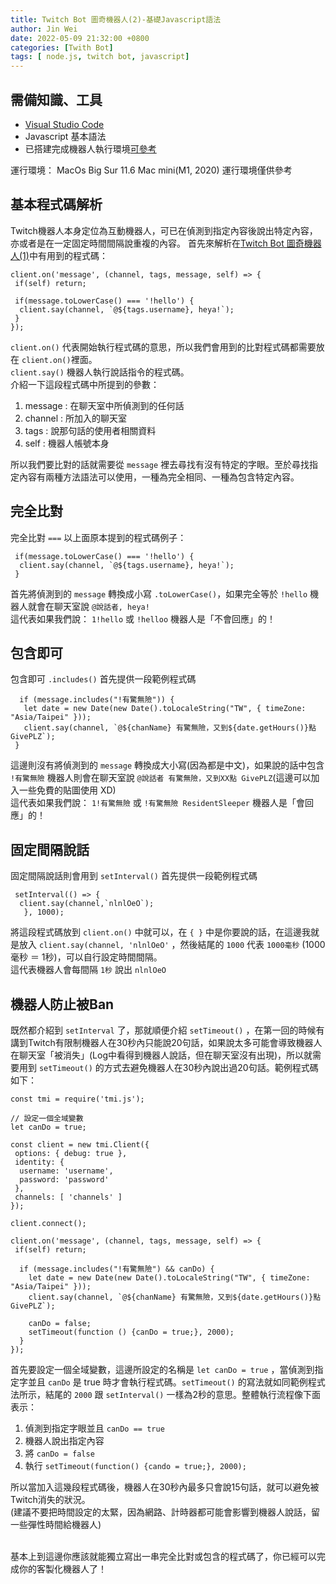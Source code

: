 ```yaml
---
title: Twitch Bot 圖奇機器人(2)-基礎Javascript語法
author: Jin Wei
date: 2022-05-09 21:32:00 +0800
categories: [Twith Bot]
tags: [ node.js, twitch bot, javascript]
---
```


## 需備知識、工具

+ [Visual Studio Code](https://code.visualstudio.com/)
+ Javascript 基本語法
+ 已搭建完成機器人執行環境[可參考](https://jinwei0811.github.io/posts/TwitchBot/)

運行環境： MacOs Big Sur 11.6 Mac mini(M1, 2020)  運行環境僅供參考

## 基本程式碼解析

Twitch機器人本身定位為互動機器人，可已在偵測到指定內容後說出特定內容，亦或者是在一定固定時間間隔說重複的內容。
首先來解析在[Twitch Bot 圖奇機器人(1)](https://jinwei0811.github.io/posts/TwitchBot/)中有用到的程式碼：

```
client.on('message', (channel, tags, message, self) => {
 if(self) return;

 if(message.toLowerCase() === '!hello') {
  client.say(channel, `@${tags.username}, heya!`);
 }
});
```

`client.on()` 代表開始執行程式碼的意思，所以我們會用到的比對程式碼都需要放在 `client.on()`裡面。  
`client.say()` 機器人執行說話指令的程式碼。  
介紹一下這段程式碼中所提到的參數：

1. message : 在聊天室中所偵測到的任何話
2. channel : 所加入的聊天室
3. tags : 說那句話的使用者相關資料
4. self : 機器人帳號本身  

所以我們要比對的話就需要從 `message` 裡去尋找有沒有特定的字眼。至於尋找指定內容有兩種方法語法可以使用，一種為完全相同、一種為包含特定內容。

## 完全比對

完全比對 `===` 以上面原本提到的程式碼例子：

```
 if(message.toLowerCase() === '!hello') {
  client.say(channel, `@${tags.username}, heya!`);
 }
 ```

 首先將偵測到的 `message` 轉換成小寫 `.toLowerCase()`，如果完全等於 `!hello` 機器人就會在聊天室說 `@說話者, heya!`  
 這代表如果我們說： `1!hello` 或 `!helloo` 機器人是「不會回應」的！  

## 包含即可

包含即可 `.includes()` 首先提供一段範例程式碼

 ```
   if (message.includes("!有驚無險")) {
    let date = new Date(new Date().toLocaleString("TW", { timeZone: "Asia/Taipei" }));
    client.say(channel, `@${chanName} 有驚無險，又到${date.getHours()}點 GivePLZ`);
  }
 ```

這邊則沒有將偵測到的 `message` 轉換成大小寫(因為都是中文)，如果說的話中包含 `!有驚無險` 機器人則會在聊天室說 `@說話者 有驚無險，又到XX點 GivePLZ`(這邊可以加入一些免費的貼圖使用 XD)  
這代表如果我們說： `1!有驚無險` 或 `!有驚無險 ResidentSleeper` 機器人是「會回應」的！  

## 固定間隔說話

固定間隔說話則會用到 `setInterval()` 首先提供一段範例程式碼  

```
 setInterval(() => {
  client.say(channel,`nlnlOeO`);
   }, 1000);
```

將這段程式碼放到 `client.on()` 中就可以，在 `{ }` 中是你要說的話，在這邊我就是放入 `client.say(channel, 'nlnlOeO'` ，然後結尾的 `1000` 代表 `1000毫秒` (1000毫秒 ＝ 1秒)，可以自行設定時間間隔。  
這代表機器人會每間隔 `1秒` 說出 `nlnlOeO`

## 機器人防止被Ban

既然都介紹到 `setInterval` 了，那就順便介紹 `setTimeout()` ，在第一回的時候有講到Twitch有限制機器人在30秒內只能說20句話，如果說太多可能會導致機器人在聊天室「被消失」(Log中看得到機器人說話，但在聊天室沒有出現)，所以就需要用到 `setTimeout()` 的方式去避免機器人在30秒內說出過20句話。範例程式碼如下：

```
const tmi = require('tmi.js');

// 設定一個全域變數
let canDo = true;

const client = new tmi.Client({
 options: { debug: true },
 identity: {
  username: 'username',
  password: 'password'
 },
 channels: [ 'channels' ]
});

client.connect();

client.on('message', (channel, tags, message, self) => {
 if(self) return;

  if (message.includes("!有驚無險") && canDo) {
    let date = new Date(new Date().toLocaleString("TW", { timeZone: "Asia/Taipei" }));
    client.say(channel, `@${chanName} 有驚無險，又到${date.getHours()}點 GivePLZ`);

    canDo = false;
    setTimeout(function () {canDo = true;}, 2000);
  }
});

```

首先要設定一個全域變數，這邊所設定的名稱是 `let canDo = true` ，當偵測到指定字並且 `canDo` 是 true 時才會執行程式碼。`setTimeout()` 的寫法就如同範例程式法所示，結尾的 `2000` 跟 `setInterval()` 一樣為2秒的意思。整體執行流程像下面表示：
1. 偵測到指定字眼並且 `canDo == true`
2. 機器人說出指定內容
3. 將 `canDo = false`
4. 執行 `setTimeout(function() {cando = true;}, 2000);`  

所以當加入這幾段程式碼後，機器人在30秒內最多只會說15句話，就可以避免被Twitch消失的狀況。  
(建議不要把時間設定的太緊，因為網路、計時器都可能會影響到機器人說話，留一些彈性時間給機器人)

\
基本上到這邊你應該就能獨立寫出一串完全比對或包含的程式碼了，你已經可以完成你的客製化機器人了！
